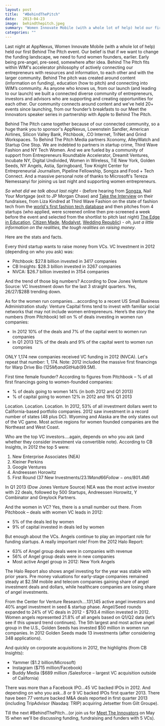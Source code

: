 ```yaml
---
layout: post
title:  "#BehindThePitch"
date:   2013-04-23
image:  behindthepitch.jpeg
summary: "Women Innovate Mobile (with a whole lot of help) held our first Behind The Pitch event. Our belief is that if we want to change the funding landscape, we need to fund women founders earlier, early being pre-angel, pre-seed, somewhere after idea. Behind The Pitch fits within WIM's accelerator philosophy of actively connecting our entrepreneurs with resources and information, to each other and with the larger community. "
categories: ""
---
```


Last night at AppNexus, Women Innovate Mobile (with a whole lot of help) held our first Behind The Pitch event. Our belief is that if we want to change the funding landscape, we need to fund women founders, earlier. Early being pre-angel, pre-seed, somewhere after idea. Behind The Pitch fits within WIM's accelerator philosophy of actively connecting our entrepreneurs with resources and information, to each other and with the larger community.  Behind The pitch was created around content (information on funding), education (how to pitch) and connecting into WIM’s community. As anyone who knows us, from our launch (and leading to our launch) we built a connected diverse community of entrepreneurs, investors and advisors who are supporting and creating opportunities for each other. Our community connects around content and we’ve held 20+ events since launching, from our founder’s breakfasts to our Meet the Innovators speaker series in partnership with Apple to Behind The Pitch.


Behind The Pitch came together because of our connected community, so a huge thank you to sponsor's AppNexus, Lowenstein Sandler, American Airlines, Silicon Valley Bank, Pitchbook, .CO Internet, TriNet and Grind Workspaces. To Behind The Pitch Media partners Xconomy, AlleyWatch and Startup One Stop. We are indebted to partners in startup crime, Third Wave Fashion and NY Tech Women. And we are fueled by a community of support from Entrepreneurs Roundtable Accelerator, Dreamit Ventures, Incubate NY, Digital Undivided, Women in Wireless, TiE New York, Golden Seeds, NY Angels, Astia, Springboard, Tow Knight Center for Entrepreneurial Journalism, Pipeline Fellowship, Songza and Food + Tech Connect. And a massive personal note of thanks to Microsoft's Tereza Nemessanyi for joining us last night and supporting women entrepreneurs.


*So what did we talk about last night*  - (before hearing from [Songza](http://songza.com/), Nail Your Mortgage (exit to JP Morgan Chase) and [Take the Interview](http://relentless.taketheinterview.com/) on their fundraises, from Liza Kindred at Third Wave Fashion on the state of fashion tech from the [world's first fashion tech database](http://thirdwavefashion.com/2013/04/the-worlds-first-ever-fashion-tech-database/) and then pitches from 4 startups (who applied, were screened online then pre-screened a week before the event and selected from the shortlist to pitch last night) [The Edge in Education](https://admitted.ly/), [Citizen Made](http://www.citizenmade.co/), [Modalyst](http://www.modalyst.co/), [Wedding Republic](https://www.weddingrepublic.com/)) - *oh, just a little information on the realities, the tough realities on raising money*.


Here are the stats and facts.


Every third startup wants to raise money from VCs. VC Investment in 2012 (depending on who you ask) was:


* Pitchbook: $27.8 billion invested in 3417 companies
* CB Insights: $28.3 billion invested in 3267 companies
* NVCA: $26.7 billion invested in 3154 companies


And the trend of those big numbers? According to Dow Jones Venture Source: VC Investment down for the last 3 straight quarters. Yes, $26/$27/$28B trending down.


As for the women run companies....according to a recent US Small Business Administration study: Venture Capital firms tend to invest with familiar social networks that may not include women entrepreneurs. Here’s the story the numbers (from Pitchbook) tell on % of deals investing in women run companies:


* In 2012 10% of the deals and 7% of the capital went to women run companies
* In Q1 2013 12% of the deals and 9% of the capital went to women run compnies


ONLY 1,174 new companies received VC funding in 2012 (NVCA). Let's repeat that number: 1, 174. Note: 2012 included the massive first financings for Warp Drive Bio ($125M) and GitHub ($99.5M).


First time female founder? According to figures from Pitchbook – % of all first financings going to women-founded companies:


* % of deals going to women 14% (in both 2012 and Q1 2013)
* % of capital going to women 12% in 2012 and 19% Q1 2013


Location. Location. Location. In 2012, 53% of all investment dollars went to California-based portfolio companies. 2012 saw investment in a record number of states (48 plus DC). Wyoming and Alaska are the only states out of the VC game. Most active regions for women founded companies are the Northeast and West Coast.


Who are the top VC investors….again, depends on who you ask (and whether they consider investment via convertible note).  According to CB Insights, in 2012 the top 5 were:


1. New Enterprise Associates (NEA)
2. Kleiner Perkins
3. Google Ventures
4. Andreessen Horowitz
5. First Round (37 New Investments/$23.1M and 66 Follow-ons/$801.4M)


In Q1 2013 (Dow Jones Venture Source) NEA was the most active investor with 22 deals, followed by 500 Startups, Andreessen Horowitz, Y Combinator and Greylock Partners.


And the women in VC? Yes, there is a small number out there. From Pitchbook – deals with women VC leads in 2012:


* 5% of the deals led by women
* 9% of capital invested in deals led by women


But enough about the VCs. Angels continue to play an important role for funding startups. A really important role! From the 2012 Halo Report:


* 63% of Angel group deals were in companies with revenue
* 56% of Angel group deals were in new companies
* Most active Angel group in 2012:  New York Angels


The Halo Report also shows angel investing for the year was stable with prior years. Pre money valuations for early-stage companies remained steady at $2.5M mobile and telecom companies gaining share of angel investment deals and dollars, while healthcare companies are losing share of angel investments.


From the Center for Venture Research….131,145 active angel investors and 40% angel investment in seed & startup phase. Angel/Seed rounds expanded to 24% of VC deals in 2012 -  $793.4 million invested in 2012. Women angels represented 21.8% of all angels based on Q1/Q2 data (let’s see if this upward trend continues). The 5th largest and most active angel group in the U.S., Golden Seeds has invested $50 million in women run companies. In 2012 Golden Seeds made 13 investments (after considering 348 applications).


And quickly on corporate acquisitions in 2012, the highlights (from CB Insights):


* Yammer ($1.2 billion/Microsoft)
* Instagram ($715 million/Facebook)
* Buddy Media ($689 million /Salesforce – largest VC acquisition outside of California)


There was more than a Facebook IPO…45 VC backed IPOs in 2012. And depending on who you ask…8 or 9 VC backed IPOs first quarter 2013. There have been 77 venture backed M&A deals reported in first quarter 2013 (including TripAdvisor (Nasdaq: TRIP) acquiring Jetsetter from Gilt Groupe).


Till the next #BehindThePitch...(or join us for [Meet The Innovators](http://www.eventbrite.com/e/meet-the-innovators-the-venture-capitalists-tickets-6378545401) on May 15 when we'll be discussing funding, fundraising and funders with 5 VCs).

